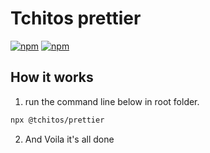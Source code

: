 # Tchitos prettier

[![npm](https://img.shields.io/npm/v/@tchitos/prettier.svg?maxAge=2592000?style=flat-square)](https://www.npmjs.com/package/@tchitos/prettier)
[![npm](https://img.shields.io/npm/dm/@tchitos/prettier.svg)](https://www.npmjs.com/package/@tchitos/prettier)

 
## How it works

1. run the command line below in root folder.

```sh
npx @tchitos/prettier
```

2. And Voila it's all done
